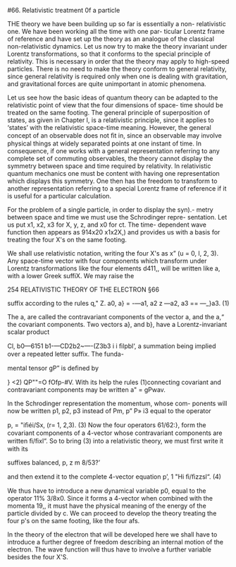 #66. Relativistic treatment 0f a particle

THE theory we have been building up so far is essentially a non-
relativistic one. We have been working all the time with one par-
ticular Lorentz frame of reference and have set up the theory as an
analogue of the classical non-relativistic dynamics. Let us now try
to make the theory invariant under Lorentz transformations, so that
it conforms to the special principle of relativity. This is necessary in
order that the theory may apply to high-speed particles. There is no
need to make the theory conform to general relativity, since general
relativity is required only when one is dealing with gravitation, and
gravitational forces are quite unimportant in atomic phenomena.

Let us see how the basic ideas of quantum theory can be adapted
to the relativistic point of view that the four dimensions of space-
time should be treated on the same footing. The general principle
of superposition of states, as given in Chapter I, is a relativistic
principle, since it applies to ‘states’ with the relativistic space-time
meaning. However, the general concept of an observable does not ﬁt
in, since an observable may involve physical things at widely separated
points at one instant of time. In consequence, if one works with a
general representation referring to any complete set of commuting
observables, the theory cannot display the symmetry between space
and time required by relativity. In relativistic quantum mechanics
one must be content with having one representation which displays
this symmetry. One then has the freedom to transform to another
representation referring to a special Lorentz frame of reference if it
is useful for a particular calculation.

For the problem of a single particle, in order to display the syn).-
metry between space and time we must use the Schrodinger repre-
sentation. Let us put x1, x2, x3 for X, y, z, and x0 for ct. The time-
dependent wave function then appears as 914x20 x1x2X,) and provides
us with a basis for treating the four X's on the same footing.

We shall use relativistic notation, writing the four X's as x”
(u = 0, l, 2, 3). Any space-time vector with four components which
transform under Lorentz transformations like the four elements d411,,
will be written like a, with a lower Greek suffiX. We may raise the

254 RELATIVISTIC THEORY OF THE ELECTRON §66

suffix according to the rules
q," Z. a0, a} = -—a1, a2 z —a2, a3 == —_}a3. (1)

The a, are called the contravariant components of the vector a, and
the a,“ the covariant components. Two vectors a}, and b}, have a
Lorentz-invariant scalar product

Cl, b0—6151 b1-—CD2b2~—-(Z3b3 i  i ﬁlpbl‘,
a summation being implied over a repeated letter suffix. The funda-

mental tensor gP” is deﬁned by

} <2)
QP""=O fOfp-#V.
With its help the rules (1)connecting covariant and contravariant
components may be written
a" = gPwav.

In the Schrodinger representation the momentum, whose com-
ponents will now be written p1, p2, p3 instead of Pm, p” P» i3 equal
to the operator

p, = "iﬁéi/Sx, (r= 1, 2,3). (3)
Now the four operators 61/62:}, form the covariant components of a
4-vector whose contravariant components are written ﬁ/ﬁxl“. So to
bring (3) into a relativistic theory, we must first write it with its

suffixes balanced, p, z m 8/53?’

and then extend it to the complete 4-vector equation
p’, 1 "Hi ﬁ/ﬁzzsl“. (4)

We thus have to introduce a new dynamical variable p0, equal to
the operator 11% 3/8x0. Since it forms a 4-vector when combined with the
momenta 19,, it must have the physical meaning of the energy of the
particle divided by c. We can proceed to develop the theory treating
the four p's on the same footing, like the four afs.

In the theory of the electron that will be developed here we shall
have to introduce a further degree of freedom describing an internal
motion of the electron. The wave function will thus have to involve
a further variable besides the four X'S.
